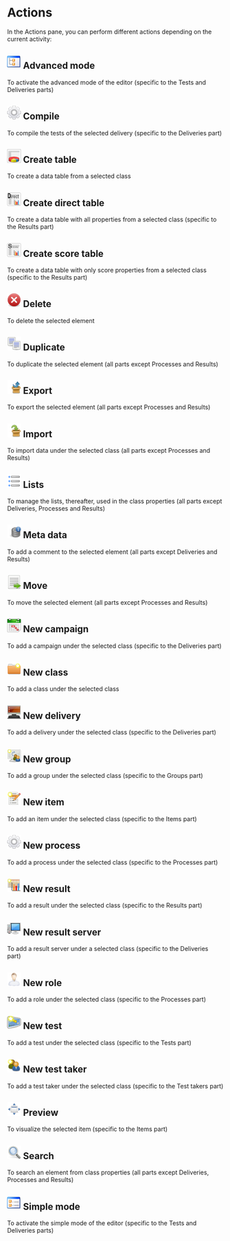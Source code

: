 <!--
parent:
    title: User_Guide
author:
    - 'Jérôme Bogaerts'
created_at: '2011-03-11 13:49:56'
updated_at: '2013-03-13 13:16:03'
tags:
    - 'User Guide'
-->

Actions
=======

In the Actions pane, you can perform different actions depending on the current activity:

![](../resources/1-1-2-advancedMode.png) Advanced mode
-----------------------------------------

To activate the advanced mode of the editor (specific to the Tests and Deliveries parts)

![](../resources/1-1-2-compile.png) Compile
------------------------------

To compile the tests of the selected delivery (specific to the Deliveries part)

![](../resources/1-1-2-createTable.png) Create table
---------------------------------------

To create a data table from a selected class

![](../resources/1-1-2-createDirectTable.png) Create direct table
----------------------------------------------------

To create a data table with all properties from a selected class (specific to the Results part)

![](../resources/1-1-2-createScoreTable.png) Create score table
--------------------------------------------------

To create a data table with only score properties from a selected class (specific to the Results part)

![](../resources/1-1-2-delete.png) Delete
----------------------------

To delete the selected element

![](../resources/1-1-2-duplicate.png) Duplicate
----------------------------------

To duplicate the selected element (all parts except Processes and Results)

![](../resources/1-1-2-export.png) Export
----------------------------

To export the selected element (all parts except Processes and Results)

![](../resources/1-1-2-import.png) Import
----------------------------

To import data under the selected class (all parts except Processes and Results)

![](../resources/1-1-2-lists.png) Lists
--------------------------

To manage the lists, thereafter, used in the class properties (all parts except Deliveries, Processes and Results)

![](../resources/1-1-2-metaData.png) Meta data
---------------------------------

To add a comment to the selected element (all parts except Deliveries and Results)

![](../resources/1-1-2-move.png) Move
------------------------

To move the selected element (all parts except Processes and Results)

![](../resources/1-1-2-newCampaign.png) New campaign
---------------------------------------

To add a campaign under the selected class (specific to the Deliveries part)

![](../resources/1-1-2-newClass.png) New class
---------------------------------

To add a class under the selected class

![](../resources/1-1-2-newDelivery.png) New delivery
---------------------------------------

To add a delivery under the selected class (specific to the Deliveries part)

![](../resources/1-1-2-newGroup.png) New group
---------------------------------

To add a group under the selected class (specific to the Groups part)

![](../resources/1-1-2-newItem.png) New item
-------------------------------

To add an item under the selected class (specific to the Items part)

![](../resources/1-1-2-newProcess.png) New process
-------------------------------------

To add a process under the selected class (specific to the Processes part)

![](../resources/1-1-2-newResult.png) New result
-----------------------------------

To add a result under the selected class (specific to the Results part)

![](../resources/1-1-2-newResultServers.png) New result server
-------------------------------------------------

To add a result server under a selected class (specific to the Deliveries part)

![](../resources/1-1-2-newRole.png) New role
-------------------------------

To add a role under the selected class (specific to the Processes part)

![](../resources/1-1-2-newTest.png) New test
-------------------------------

To add a test under the selected class (specific to the Tests part)

![](../resources/1-1-2-newTestTaker.png) New test taker
------------------------------------------

To add a test taker under the selected class (specific to the Test takers part)

![](../resources/1-1-2-preview.png) Preview
------------------------------

To visualize the selected item (specific to the Items part)

![](../resources/1-1-2-search.png) Search
----------------------------

To search an element from class properties (all parts except Deliveries, Processes and Results)

![](../resources/1-1-2-simpleMode.png) Simple mode
-------------------------------------

To activate the simple mode of the editor (specific to the Tests and Deliveries parts)

